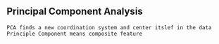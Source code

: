 ## Principal Component Analysis
    PCA finds a new coordination system and center itslef in the data
    Principle Component means composite feature
    